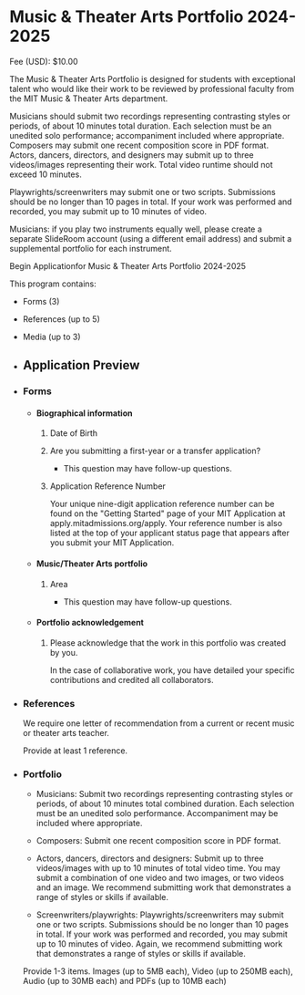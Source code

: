 # Music & Theater Arts Portfolio 2024-2025

Fee (USD): $10.00

The Music & Theater Arts Portfolio is designed for students with exceptional talent who would like their work to be reviewed by professional faculty from the MIT Music & Theater Arts department.

Musicians should submit two recordings representing contrasting styles or periods, of about 10 minutes total duration. Each selection must be an unedited solo performance; accompaniment included where appropriate. Composers may submit one recent composition score in PDF format. Actors, dancers, directors, and designers may submit up to three videos/images representing their work. Total video runtime should not exceed 10 minutes.

Playwrights/screenwriters may submit one or two scripts. Submissions should be no longer than 10 pages in total. If your work was performed and recorded, you may submit up to 10 minutes of video.

Musicians: if you play two instruments equally well, please create a separate SlideRoom account (using a different email address) and submit a supplemental portfolio for each instrument.

Begin Applicationfor Music & Theater Arts Portfolio 2024-2025

This program contains:

- Forms (3)
- References (up to 5)
- Media (up to 3)

- ## Application Preview
    
- ### Forms
    
    - #### Biographical information
        
        1. Date of Birth
            
        2. Are you submitting a first-year or a transfer application?
            
            * This question may have follow-up questions.
        3. Application Reference Number
            
            Your unique nine-digit application reference number can be found on the "Getting Started" page of your MIT Application at apply.mitadmissions.org/apply. Your reference number is also listed at the top of your applicant status page that appears after you submit your MIT Application.
            
    - #### Music/Theater Arts portfolio
        
        1. Area
            
            * This question may have follow-up questions.
    - #### Portfolio acknowledgement
        
        1. Please acknowledge that the work in this portfolio was created by you.
            
            In the case of collaborative work, you have detailed your specific contributions and credited all collaborators.
            
- ### References
    
    We require one letter of recommendation from a current or recent music or theater arts teacher.
    
    Provide at least 1 reference.
    
- ### Portfolio
    
    - Musicians: Submit two recordings representing contrasting styles or periods, of about 10 minutes total combined duration. Each selection must be an unedited solo performance. Accompaniment may be included where appropriate.
        
    - Composers: Submit one recent composition score in PDF format.
        
    - Actors, dancers, directors and designers: Submit up to three videos/images with up to 10 minutes of total video time. You may submit a combination of one video and two images, or two videos and an image. We recommend submitting work that demonstrates a range of styles or skills if available.
        
    - Screenwriters/playwrights: Playwrights/screenwriters may submit one or two scripts. Submissions should be no longer than 10 pages in total. If your work was performed and recorded, you may submit up to 10 minutes of video. Again, we recommend submitting work that demonstrates a range of styles or skills if available.
        
    
    Provide 1-3 items. Images (up to 5MB each), Video (up to 250MB each), Audio (up to 30MB each) and PDFs (up to 10MB each)